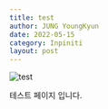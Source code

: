 ```yaml
---
title: test
author: JUNG YoungKyun
date: 2022-05-15
category: Inpiniti
layout: post
---
```


![test](https://img.shields.io/badge/home-2022.05.15-red.svg)

테스트 페이지 입니다.
